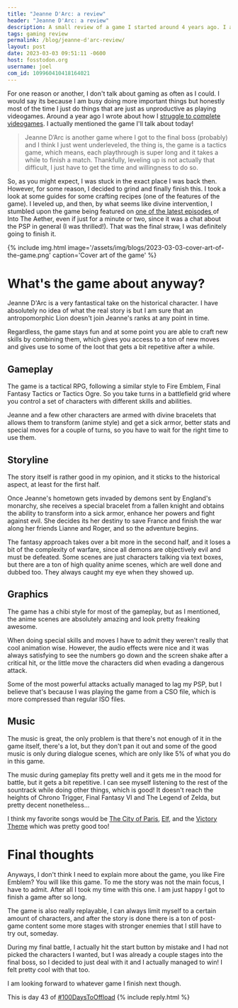 ```yaml
---
title: "Jeanne D'Arc: a review"
header: "Jeanne D'Arc: a review"
description: A small review of a game I started around 4 years ago. I am glad its done!
tags: gaming review
permalink: /blog/jeanne-d'arc-review/
layout: post
date: 2023-03-03 09:51:11 -0600
host: fosstodon.org
username: joel
com_id: 109960410418164021
---
```


For one reason or another, I don't talk about gaming as often as I could. I would say its because I am busy doing more important things but honestly most of the time I just do things that are just as unproductive as playing videogames. Around a year ago I wrote about how I [struggle to complete videogames](/blog/almost-completing-videogames/). I actually mentioned the game I'll talk about today!


> Jeanne D’Arc is another game where I got to the final boss (probably) and I think I just went underleveled, the thing is, the game is a tactics game, which means, each playthrough is super long and it takes a while to finish a match. Thankfully, leveling up is not actually that difficult, I just have to get the time and willingness to do so.

So, as you might expect, I was stuck in the exact place I was back then. However, for some reason, I decided to grind and finally finish this. I took a look at some guides for some crafting recipes (one of the features of the game). I leveled up, and then, by what seems like divine intervention, I stumbled upon the game being featured on [one of the latest episodes ](https://intothecast.transistor.fm/episodes/70-new-jersey) of Into The Aether, even if just for a minute or two, since it was a chat about the PSP in general (I was thrilled!). That was the final straw, I was definitely going to finish it.

{% include img.html image='/assets/img/blogs/2023-03-03-cover-art-of-the-game.png' caption='Cover art of the game' %}

# What's the game about anyway?

Jeanne D'Arc is a very fantastical take on the historical character. I have absolutely no idea of what the real story is but I am sure that an antropomorphic Lion doesn't join Jeanne's ranks at any point in time.

Regardless, the game stays fun and at some point you are able to craft new skills by combining them, which gives you access to a ton of new moves and gives use to some of the loot that gets a bit repetitive after a while.

## Gameplay

The game is a tactical RPG, following a similar style to Fire Emblem, Final Fantasy Tactics or Tactics Ogre. So you take turns in a battlefield grid where you control a set of characters with different skills and abilities.

Jeanne and a few other characters are armed with divine bracelets that allows them to transform (anime style) and get a sick armor, better stats and special moves for a couple of turns, so you have to wait for the right time to use them.

## Storyline

The story itself is rather good in my opinion, and it sticks to the historical aspect, at least for the first half.

Once Jeanne's hometown gets invaded by demons sent by England's monarchy, she receives a special bracelet from a fallen knight and obtains the ability to transform into a sick armor, enhance her powers and fight against evil. She decides its her destiny to save France and finish the war along her friends Lianne and Roger, and so the adventure begins.

The fantasy approach takes over a bit more in the second half, and it loses a bit of the complexity of warfare, since all demons are objectively evil and must be defeated. Some scenes are just characters talking via text boxes, but there are a ton of high quality anime scenes, which are well done and dubbed too. They always caught my eye when they showed up.

## Graphics

The game has a chibi style for most of the gameplay, but as I mentioned, the anime scenes are absolutely amazing and look pretty freaking awesome.

When doing special skills and moves I have to admit they weren't really that cool animation wise. However, the audio effects were nice and it was always satisfying to see the numbers go down and the screen shake after a critical hit, or the little move the characters did when evading a dangerous attack.

Some of the most powerful attacks actually managed to lag my PSP, but I believe that's because I was playing the game from a CSO file, which is more compressed than regular ISO files.

## Music


The music is great, the only problem is that there's not enough of it in the game itself, there's a lot, but they don't pan it out and some of the good music is only during dialogue scenes, which are only like 5% of what you do in this game.

The music during gameplay fits pretty well and it gets me in the mood for battle, but it gets a bit repetitive. I can see myself listening to the rest of the sountrack while doing other things, which is good! It doesn't reach the heights of Chrono Trigger, Final Fantasy VI and The Legend of Zelda, but pretty decent nonetheless...

I think my favorite songs would be [The City of Paris](https://youtu.be/6r24lglkYcc), [Elf](https://www.youtube.com/watch?v=o5KvDS1J33A), and the [Victory Theme](https://www.youtube.com/watch?v=ewM4tTWojkM) which was pretty good too!

# Final thoughts

Anyways, I don't think I need to explain more about the game, you like Fire Emblem? You will like this game. To me the story was not the main focus, I have to admit. After all I took my time with this one. I am just happy I got to finish a game after so long.

The game is also really replayable, I can always limit myself to a certain amount of characters, and after the story is done there is a ton of post-game content some more stages with stronger enemies that I still have to try out, someday.

During my final battle, I actually hit the start button by mistake and I had not picked the characters I wanted, but I was already a couple stages into the final boss, so I decided to just deal with it and I actually managed to win! I felt pretty cool with that too.

I am looking forward to whatever game I finish next though.


This is day 43 of [#100DaysToOffload](https://100daystooffload.com)
{% include reply.html %}
